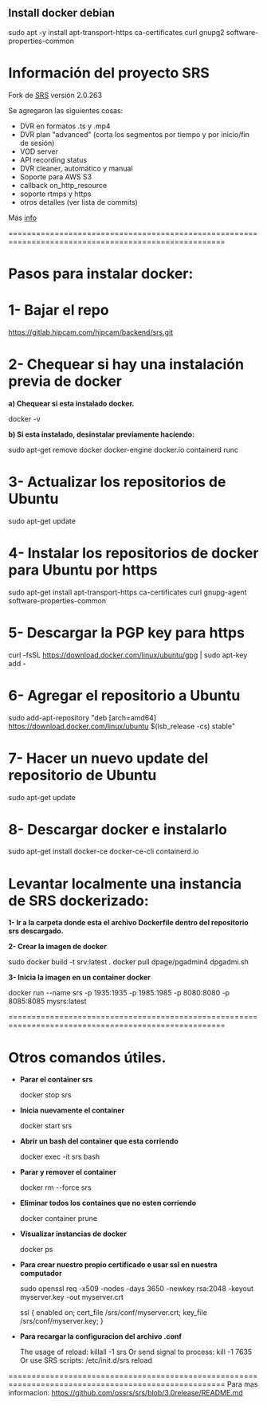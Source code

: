 
## Install docker debian
sudo apt -y install apt-transport-https ca-certificates curl gnupg2 software-properties-common

# Información del proyecto SRS

Fork de [SRS](https://github.com/ossrs/srs) versión 2.0.263

Se agregaron las siguientes cosas:

- DVR en formatos .ts y .mp4
- DVR plan "advanced" (corta los segmentos por tiempo y por inicio/fin de sesión)
- VOD server
- API recording status
- DVR cleaner, automático y manual
- Soporte para AWS S3
- callback on_http_resource
- soporte rtmps y https
- otros detalles (ver lista de commits)

Más [info](https://drive.google.com/file/d/1RRuVZ10x6HTUFUoXLzfp5GCjxSEFHw8w/view?usp=sharing)

=====================================================================================================

# Pasos para instalar docker:

# 1- Bajar el repo

https://gitlab.hipcam.com/hipcam/backend/srs.git

# 2- Chequear si hay una instalación previa de docker
**a) Chequear si esta instalado docker.**
  
docker -v

**b) Si esta instalado, desinstalar previamente haciendo:**
  
sudo apt-get remove docker docker-engine docker.io containerd runc

# 3- Actualizar los repositorios de Ubuntu
  
sudo apt-get update

# 4- Instalar los repositorios de docker para Ubuntu por https
  
sudo apt-get install apt-transport-https ca-certificates curl gnupg-agent software-properties-common      

# 5- Descargar la PGP key para https
  
curl -fsSL https://download.docker.com/linux/ubuntu/gpg | sudo apt-key add -

# 6- Agregar el repositorio a Ubuntu
  
sudo add-apt-repository "deb [arch=amd64] https://download.docker.com/linux/ubuntu $(lsb_release -cs) stable"

# 7- Hacer un nuevo update del repositorio de Ubuntu

sudo apt-get update

# 8- Descargar docker e instalarlo

sudo apt-get install docker-ce docker-ce-cli containerd.io

# Levantar localmente una instancia de SRS dockerizado:

**1- Ir a la carpeta donde esta el archivo Dockerfile dentro del repositorio srs descargado.**

**2- Crear la imagen de docker** 

sudo docker build -t srv:latest .
docker pull dpage/pgadmin4
dpgadmi.sh

**3- Inicia la imagen en un container docker**

docker run --name srs -p 1935:1935 -p 1985:1985 -p 8080:8080 -p 8085:8085 mysrs:latest

=====================================================================================================

# Otros comandos útiles. 

- **Parar el container srs** 

    docker stop srs

- **Inicia nuevamente el container** 

    docker start srs

- **Abrir un bash del container que esta corriendo**

    docker exec -it srs bash

- **Parar y remover el container**

    docker rm --force srs

- **Eliminar todos los containes que no esten corriendo**

    docker container prune

- **Visualizar instancias de docker** 

    docker ps

- **Para crear nuestro propio certificado e usar ssl en nuestra computador** 

    sudo openssl req -x509 -nodes -days 3650 -newkey rsa:2048 -keyout myserver.key -out myserver.crt

    ssl
    {
        enabled     on;
        cert_file   /srs/conf/myserver.crt;
        key_file    /srs/conf/myserver.key;
    }
- **Para recargar la configuracion del archivo .conf**

    The usage of reload: killall -1 srs
    Or send signal to process: kill -1 7635
    Or use SRS scripts: /etc/init.d/srs reload

=====================================================================================================
    Para mas informacion:
    https://github.com/ossrs/srs/blob/3.0release/README.md

